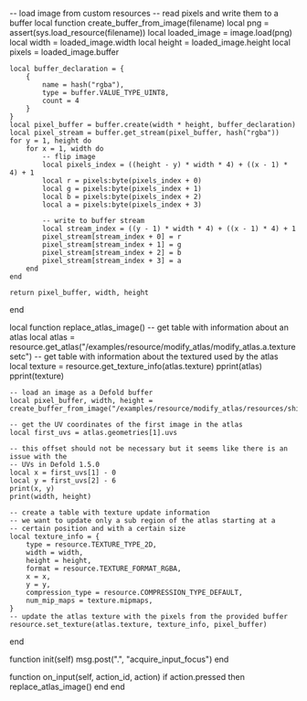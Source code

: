 -- load image from custom resources
-- read pixels and write them to a buffer
local function create_buffer_from_image(filename)
	local png = assert(sys.load_resource(filename))
	local loaded_image = image.load(png)
	local width = loaded_image.width
	local height = loaded_image.height
	local pixels = loaded_image.buffer

	local buffer_declaration = {
		{
			name = hash("rgba"),
			type = buffer.VALUE_TYPE_UINT8,
			count = 4
		}
	}
	local pixel_buffer = buffer.create(width * height, buffer_declaration)
	local pixel_stream = buffer.get_stream(pixel_buffer, hash("rgba"))
	for y = 1, height do
		for x = 1, width do
			-- flip image
			local pixels_index = ((height - y) * width * 4) + ((x - 1) * 4) + 1
			local r = pixels:byte(pixels_index + 0)
			local g = pixels:byte(pixels_index + 1)
			local b = pixels:byte(pixels_index + 2)
			local a = pixels:byte(pixels_index + 3)

			-- write to buffer stream
			local stream_index = ((y - 1) * width * 4) + ((x - 1) * 4) + 1
			pixel_stream[stream_index + 0] = r
			pixel_stream[stream_index + 1] = g
			pixel_stream[stream_index + 2] = b
			pixel_stream[stream_index + 3] = a
		end
	end

	return pixel_buffer, width, height
end

local function replace_atlas_image()
	-- get table with information about an atlas
	local atlas = resource.get_atlas("/examples/resource/modify_atlas/modify_atlas.a.texturesetc")
	-- get table with information about the textured used by the atlas
	local texture = resource.get_texture_info(atlas.texture)
	pprint(atlas)
	pprint(texture)

	-- load an image as a Defold buffer
	local pixel_buffer, width, height = create_buffer_from_image("/examples/resource/modify_atlas/resources/shipYellow_manned.png")

	-- get the UV coordinates of the first image in the atlas
	local first_uvs = atlas.geometries[1].uvs

	-- this offset should not be necessary but it seems like there is an issue with the
	-- UVs in Defold 1.5.0
	local x = first_uvs[1] - 0
	local y = first_uvs[2] - 6
	print(x, y)
	print(width, height)

	-- create a table with texture update information
	-- we want to update only a sub region of the atlas starting at a
	-- certain position and with a certain size
	local texture_info = {
		type = resource.TEXTURE_TYPE_2D,
		width = width,
		height = height,
		format = resource.TEXTURE_FORMAT_RGBA,
		x = x,
		y = y,
		compression_type = resource.COMPRESSION_TYPE_DEFAULT,
		num_mip_maps = texture.mipmaps,
	}
	-- update the atlas texture with the pixels from the provided buffer
	resource.set_texture(atlas.texture, texture_info, pixel_buffer)
end


function init(self)
	msg.post(".", "acquire_input_focus")
end

function on_input(self, action_id, action)
	if action.pressed then
		replace_atlas_image()
	end
end
